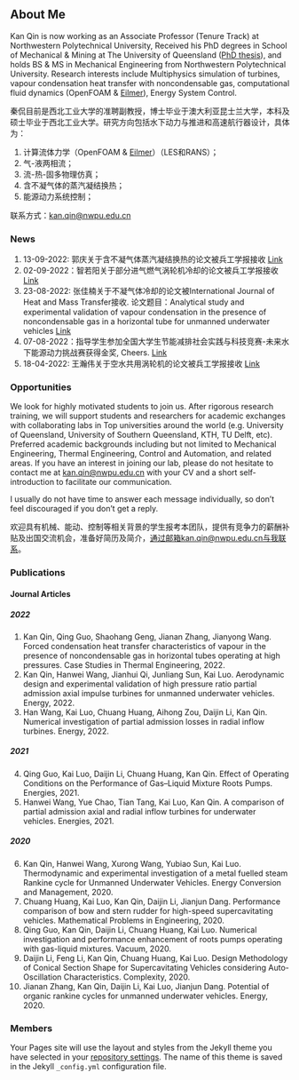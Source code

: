 ## About Me

Kan Qin is now working as an Associate Professor (Tenure Track) at Northwestern Polytechnical University, Received his PhD degrees in School of Mechanical & Mining at The University of Queensland ([PhD thesis](https://gdtk.uqcloud.net/pdfs/kan-qin-phd-thesis-oct-2017.pdf)), and holds BS & MS in Mechanical Engineering from Northwestern Polytechnical University. Research interests include Multiphysics simulation of turbines, vapour condensation heat transfer with noncondensable gas, computational fluid dynamics (OpenFOAM & [Eilmer](https://gdtk.uqcloud.net/docs/eilmer/about/)), Energy System Control.

秦侃目前是西北工业大学的准聘副教授，博士毕业于澳大利亚昆士兰大学，本科及硕士毕业于西北工业大学。研究方向包括水下动力与推进和高速航行器设计，具体为：
1. 计算流体力学（OpenFOAM & [Eilmer](https://gdtk.uqcloud.net/docs/eilmer/about/)）（LES和RANS）；
2. 气-液两相流；
3. 流-热-固多物理仿真；
4. 含不凝气体的蒸汽凝结换热；
5. 能源动力系统控制；

联系方式：kan.qin@nwpu.edu.cn

### News

1. 13-09-2022: 郭庆关于含不凝气体蒸汽凝结换热的论文被兵工学报接收 [Link](http://www.co-journal.com/CN/10.12382/bgxb.2022.0225)
2. 02-09-2022：智若阳关于部分进气燃气涡轮机冷却的论文被兵工学报接收 [Link](http://www.co-journal.com/CN/10.12382/bgxb.2022.0305)
3. 23-08-2022: 张佳楠关于不凝气体冷却的论文被International Journal of Heat and Mass Transfer接收. 论文题目：Analytical study and experimental validation of  vapour condensation in the presence of noncondensable gas in a horizontal tube for unmanned underwater vehicles [Link](https://www.sciencedirect.com/science/article/pii/S0017931022008547?dgcid=author)
4. 07-08-2022：指导学生参加全国大学生节能减排社会实践与科技竞赛-未来水下能源动力挑战赛获得金奖, Cheers. [Link](http://www.jienengjianpai.org/Article.asp?ID=307)
5. 18-04-2022: 王瀚伟关于空水共用涡轮机的论文被兵工学报接收 [Link](http://www.co-journal.com/CN/10.12382/bgxb.2021.0691)

### Opportunities

We look for highly motivated students to join us. After rigorous research training, we will support students and researchers for academic exchanges with collaborating labs in Top universities around the world (e.g. University of Queensland, University of Southern Queensland, KTH, TU Delft, etc). Preferred academic backgrounds including but not limited to Mechanical Engineering, Thermal Engineering, Control and Automation, and related areas. If you have an interest in joining our lab, please do not hesitate to contact me at kan.qin@nwpu.edu.cn with your CV and a short self-introduction to facilitate our communication.

I usually do not have time to answer each message individually, so don’t feel discouraged if you don’t get a reply.

欢迎具有机械、能动、控制等相关背景的学生报考本团队，提供有竞争力的薪酬补贴及出国交流机会，准备好简历及简介，通过邮箱kan.qin@nwpu.edu.cn与我联系。

### Publications

#### Journal Articles

##### 2022
1. Kan Qin, Qing Guo, Shaohang Geng, Jianan Zhang, Jianyong Wang. Forced condensation heat transfer characteristics of vapour in the presence of noncondensable gas in horizontal tubes operating at high pressures. Case Studies in Thermal Engineering, 2022.
2. Kan Qin, Hanwei Wang, Jianhui Qi, Junliang Sun, Kai Luo. Aerodynamic design and experimental validation of high pressure ratio partial admission axial impulse turbines for unmanned underwater vehicles. Energy, 2022.
3. Han Wang, Kai Luo, Chuang Huang, Aihong Zou, Daijin Li, Kan Qin. Numerical investigation of partial admission losses in radial inflow turbines. Energy, 2022.

##### 2021
4. Qing Guo, Kai Luo, Daijin Li, Chuang Huang, Kan Qin. Effect of Operating Conditions on the Performance of Gas–Liquid Mixture Roots Pumps. Energies, 2021.
5. Hanwei Wang, Yue Chao, Tian Tang, Kai Luo, Kan Qin. A comparison of partial admission axial and radial inflow turbines for underwater vehicles. Energies, 2021.

##### 2020
6. Kan Qin, Hanwei Wang, Xurong Wang, Yubiao Sun, Kai Luo. Thermodynamic and experimental investigation of a metal fuelled steam Rankine cycle for Unmanned Underwater Vehicles. Energy Conversion and Management, 2020.
7. Chuang Huang, Kai Luo, Kan Qin, Daijin Li, Jianjun Dang. Performance comparison of bow and stern rudder for high-speed supercavitating vehicles. Mathematical Problems in Engineering, 2020.
8. Qing Guo, Kan Qin, Daijin Li, Chuang Huang, Kai Luo. Numerical investigation and performance enhancement of roots pumps operating with gas-liquid mixtures. Vacuum, 2020.
9. Daijin Li, Feng Li, Kan Qin, Chuang Huang, Kai Luo. Design Methodology of Conical Section Shape for Supercavitating Vehicles considering Auto-Oscillation Characteristics. Complexity, 2020. 
10. Jianan Zhang, Kan Qin, Daijin Li, Kai Luo, Jianjun Dang. Potential of organic rankine cycles for unmanned underwater vehicles. Energy, 2020.

### Members

Your Pages site will use the layout and styles from the Jekyll theme you have selected in your [repository settings](https://github.com/kanqin/kqin/settings/pages). The name of this theme is saved in the Jekyll `_config.yml` configuration file.
